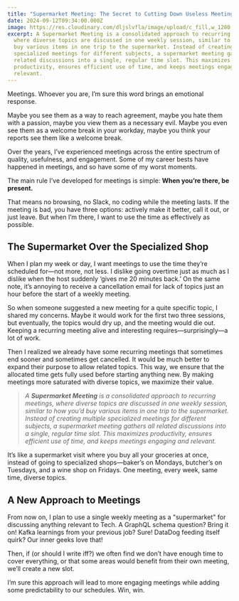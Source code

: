 ```yaml
---
title: "Supermarket Meeting: The Secret to Cutting Down Useless Meetings"
date: 2024-09-12T09:34:00.000Z
image: https://res.cloudinary.com/dljslvfla/image/upload/c_fill,w_1280,h_720/v1726133085/Motivational_Quotes_Blog_Banner_bgzrm5.png
excerpt: A Supermarket Meeting is a consolidated approach to recurring meetings,
  where diverse topics are discussed in one weekly session, similar to how you’d
  buy various items in one trip to the supermarket. Instead of creating multiple
  specialized meetings for different subjects, a supermarket meeting gathers all
  related discussions into a single, regular time slot. This maximizes
  productivity, ensures efficient use of time, and keeps meetings engaging and
  relevant.
---
```

Meetings. Whoever you are, I’m sure this word brings an emotional response.

Maybe you see them as a way to reach agreement, maybe you hate them with a passion, maybe you view them as a necessary evil. Maybe you even see them as a welcome break in your workday, maybe you think your reports see them like a welcome break.

Over the years, I’ve experienced meetings across the entire spectrum of quality, usefulness, and engagement. Some of my career bests have happened in meetings, and so have some of my worst moments.

The main rule I’ve developed for meetings is simple: **When you’re there, be present.**

That means no browsing, no Slack, no coding while the meeting lasts. If the meeting is bad, you have three options: actively make it better, call it out, or just leave. But when I’m there, I want to use the time as effectively as possible.

## The Supermarket Over the Specialized Shop

When I plan my week or day, I want meetings to use the time they’re scheduled for—not more, not less. I dislike going overtime just as much as I dislike when the host suddenly ‘gives me 20 minutes back.’ On the same note, it’s annoying to receive a cancellation email for lack of topics just an hour before the start of a weekly meeting.

So when someone suggested a new meeting for a quite specific topic, I shared my concerns. Maybe it would work for the first two three sessions, but eventually, the topics would dry up, and the meeting would die out. Keeping a recurring meeting alive and interesting requires—surprisingly—a lot of work.

Then I realized we already have some recurring meetings that sometimes end sooner and sometimes get cancelled. It would be much better to expand their purpose to allow related topics. This way, we ensure that the allocated time gets fully used before starting anything new. By making meetings more saturated with diverse topics, we maximize their value.

> _A **Supermarket Meeting** is a consolidated approach to recurring meetings, where diverse topics are discussed in one weekly session, similar to how you’d buy various items in one trip to the supermarket. Instead of creating multiple specialized meetings for different subjects, a supermarket meeting gathers all related discussions into a single, regular time slot. This maximizes productivity, ensures efficient use of time, and keeps meetings engaging and relevant._

It’s like a supermarket visit where you buy all your groceries at once, instead of going to specialized shops—baker’s on Mondays, butcher’s on Tuesdays, and a wine shop on Fridays. One meeting, every week, same time, diverse topics.

## A New Approach to Meetings

From now on, I plan to use a single weekly meeting as a "supermarket" for discussing anything relevant to Tech. A GraphQL schema question? Bring it on! Kafka learnings from your previous job? Sure! DataDog feeding itself quirk? Our inner geeks love that!

Then, if (or should I write iff?) we often find we don’t have enough time to cover everything, or that some areas would benefit from their own meeting, we’ll create a new slot.

I’m sure this approach will lead to more engaging meetings while adding some predictability to our schedules. Win, win.
